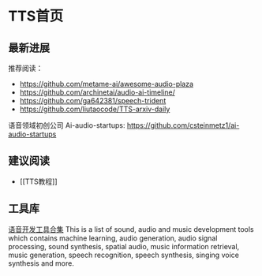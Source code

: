 # TTS首页


## 最新进展
推荐阅读：
- https://github.com/metame-ai/awesome-audio-plaza
- https://github.com/archinetai/audio-ai-timeline/
- https://github.com/ga642381/speech-trident
- https://github.com/liutaocode/TTS-arxiv-daily 

语音领域初创公司 Ai-audio-startups: https://github.com/csteinmetz1/ai-audio-startups

## 建议阅读
- [[TTS教程]]


## 工具库
[语音开发工具合集](https://github.com/Yuan-ManX/audio-development-tools)
This is a list of sound, audio and music development tools which contains machine learning, audio generation, audio signal processing, sound synthesis, spatial audio, music information retrieval, music generation, speech recognition, speech synthesis, singing voice synthesis and more.